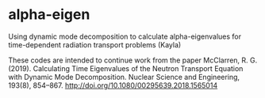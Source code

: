 # alpha-eigen
Using dynamic mode decomposition to calculate alpha-eigenvalues for time-dependent radiation transport problems (Kayla)


These codes are intended to continue work from the paper McClarren, R. G. (2019). Calculating Time Eigenvalues of the Neutron Transport Equation with Dynamic Mode Decomposition. Nuclear Science and Engineering, 193(8), 854–867. http://doi.org/10.1080/00295639.2018.1565014
